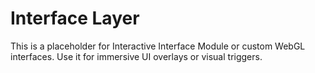 # Interface Layer
This is a placeholder for Interactive Interface Module or custom WebGL interfaces.
Use it for immersive UI overlays or visual triggers.
